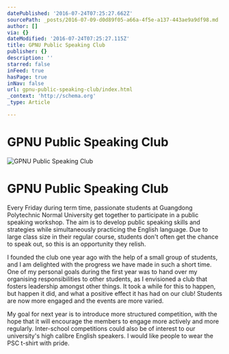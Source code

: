 ```yaml
---
datePublished: '2016-07-24T07:25:27.662Z'
sourcePath: _posts/2016-07-09-d0d89f05-a66a-4f5e-a137-443ae9a9df98.md
author: []
via: {}
dateModified: '2016-07-24T07:25:27.115Z'
title: GPNU Public Speaking Club
publisher: {}
description: ''
starred: false
inFeed: true
hasPage: true
inNav: false
url: gpnu-public-speaking-club/index.html
_context: 'http://schema.org'
_type: Article

---
```

# **GPNU Public Speaking Club**
![GPNU Public Speaking Club](https://the-grid-user-content.s3-us-west-2.amazonaws.com/778756b9-c2c3-4f9a-99ae-cbfb86232e1b.jpg)

# **GPNU Public Speaking Club**

Every Friday during term time, passionate students at Guangdong Polytechnic Normal University get together to participate in a public speaking workshop. The aim is to develop public speaking skills and strategies while simultaneously practicing the English language. Due to large class size in their regular course, students don't often get the chance to speak out, so this is an opportunity they relish.

I founded the club one year ago with the help of a small group of students, and I am delighted with the progress we have made in such a short time. One of my personal goals during the first year was to hand over my organising responsibilities to other students, as I envisioned a club that fosters leadership amongst other things. It took a while for this to happen, but happen it did, and what a positive effect it has had on our club! Students are now more engaged and the events are more varied. 

My goal for next year is to introduce more structured competition, with the hope that it will encourage the members to engage more actively and more regularly. Inter-school competitions could also be of interest to our university's high calibre English speakers. I would like people to wear the PSC t-shirt with pride.